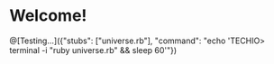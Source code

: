 # Welcome!

@[Testing...]({"stubs": ["universe.rb"], "command": "echo 'TECHIO> terminal -i \"ruby universe.rb\" && sleep 60'"})

